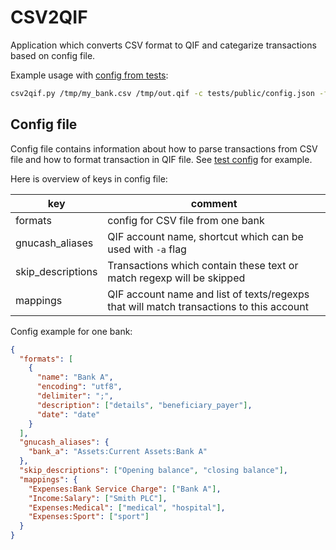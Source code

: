 # CSV2QIF

Application which converts CSV format to QIF and categarize transactions based on config file.

Example usage with [config from tests](tests/public/config.json):

```bash
csv2qif.py /tmp/my_bank.csv /tmp/out.qif -c tests/public/config.json -f 'Bank A' -a bank_a
```

## Config file

Config file contains information about how to parse transactions from CSV file and how to format transaction in QIF file. See [test config](tests/public/config.json) for example.

Here is overview of keys in config file:

| key               | comment                                                                                 |
| ----------------- | --------------------------------------------------------------------------------------- |
| formats           | config for CSV file from one bank                                                       |
| gnucash_aliases   | QIF account name, shortcut which can be used with `-a` flag                             |
| skip_descriptions | Transactions which contain these text or match regexp will be skipped                   |
| mappings          | QIF account name and list of texts/regexps that will match transactions to this account |

Config example for one bank:

```json
{
  "formats": [
    {
      "name": "Bank A",
      "encoding": "utf8",
      "delimiter": ";",
      "description": ["details", "beneficiary_payer"],
      "date": "date"
    }
  ],
  "gnucash_aliases": {
    "bank_a": "Assets:Current Assets:Bank A"
  },
  "skip_descriptions": ["Opening balance", "closing balance"],
  "mappings": {
    "Expenses:Bank Service Charge": ["Bank A"],
    "Income:Salary": ["Smith PLC"],
    "Expenses:Medical": ["medical", "hospital"],
    "Expenses:Sport": ["sport"]
  }
}
```
